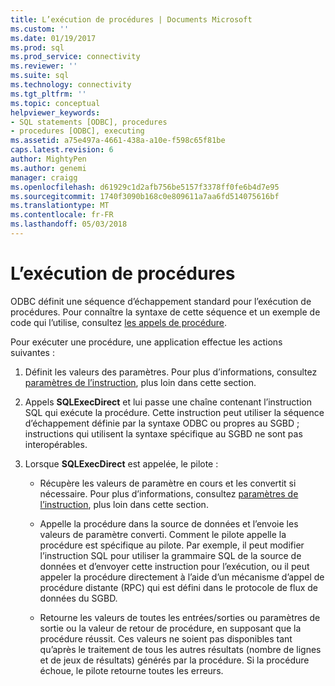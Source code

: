 ```yaml
---
title: L’exécution de procédures | Documents Microsoft
ms.custom: ''
ms.date: 01/19/2017
ms.prod: sql
ms.prod_service: connectivity
ms.reviewer: ''
ms.suite: sql
ms.technology: connectivity
ms.tgt_pltfrm: ''
ms.topic: conceptual
helpviewer_keywords:
- SQL statements [ODBC], procedures
- procedures [ODBC], executing
ms.assetid: a75e497a-4661-438a-a10e-f598c65f81be
caps.latest.revision: 6
author: MightyPen
ms.author: genemi
manager: craigg
ms.openlocfilehash: d61929c1d2afb756be5157f3378ff0fe6b4d7e95
ms.sourcegitcommit: 1740f3090b168c0e809611a7aa6fd514075616bf
ms.translationtype: MT
ms.contentlocale: fr-FR
ms.lasthandoff: 05/03/2018
---
```

# <a name="executing-procedures"></a>L’exécution de procédures
ODBC définit une séquence d’échappement standard pour l’exécution de procédures. Pour connaître la syntaxe de cette séquence et un exemple de code qui l’utilise, consultez [les appels de procédure](../../../odbc/reference/develop-app/procedure-calls.md).  
  
 Pour exécuter une procédure, une application effectue les actions suivantes :  
  
1.  Définit les valeurs des paramètres. Pour plus d’informations, consultez [paramètres de l’instruction](../../../odbc/reference/develop-app/statement-parameters.md), plus loin dans cette section.  
  
2.  Appels **SQLExecDirect** et lui passe une chaîne contenant l’instruction SQL qui exécute la procédure. Cette instruction peut utiliser la séquence d’échappement définie par la syntaxe ODBC ou propres au SGBD ; instructions qui utilisent la syntaxe spécifique au SGBD ne sont pas interopérables.  
  
3.  Lorsque **SQLExecDirect** est appelée, le pilote :  
  
    -   Récupère les valeurs de paramètre en cours et les convertit si nécessaire. Pour plus d’informations, consultez [paramètres de l’instruction](../../../odbc/reference/develop-app/statement-parameters.md), plus loin dans cette section.  
  
    -   Appelle la procédure dans la source de données et l’envoie les valeurs de paramètre converti. Comment le pilote appelle la procédure est spécifique au pilote. Par exemple, il peut modifier l’instruction SQL pour utiliser la grammaire SQL de la source de données et d’envoyer cette instruction pour l’exécution, ou il peut appeler la procédure directement à l’aide d’un mécanisme d’appel de procédure distante (RPC) qui est défini dans le protocole de flux de données du SGBD.  
  
    -   Retourne les valeurs de toutes les entrées/sorties ou paramètres de sortie ou la valeur de retour de procédure, en supposant que la procédure réussit. Ces valeurs ne soient pas disponibles tant qu’après le traitement de tous les autres résultats (nombre de lignes et de jeux de résultats) générés par la procédure. Si la procédure échoue, le pilote retourne toutes les erreurs.

